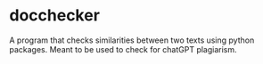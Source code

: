 # docchecker

A program that checks similarities between two texts using python packages. Meant to be used to check for chatGPT plagiarism.